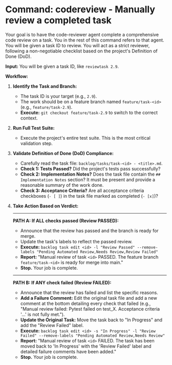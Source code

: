 # Command: codereview - Manually review a completed task

Your goal is to have the code-reviewer agent complete a comprehensive code review on a task. You in the rest of this command refers to that agent. You will be given a task ID to review. You will act as a strict reviewer, following a non-negotiable checklist based on the project's Definition of Done (DoD).

**Input:** You will be given a task ID, like `reviewtask 2.9`.

**Workflow:**

1.  **Identify the Task and Branch:**
    *   The task ID is your target (e.g., `2.9`).
    *   The work should be on a feature branch named `feature/task-<id>` (e.g., `feature/task-2.9`).
    *   **Execute:** `git checkout feature/task-2.9` to switch to the correct context.

2.  **Run Full Test Suite:**
    *   Execute the project's entire test suite. This is the most critical validation step.

3.  **Validate Definition of Done (DoD) Compliance:**
    *   Carefully read the task file: `backlog/tasks/task-<id> - <title>.md`.
    *   **Check 1: Tests Passed?** Did the project's tests pass successfully?
    *   **Check 2: Implementation Notes?** Does the task file contain the `## Implementation Notes` section? It must be present and provide a reasonable summary of the work done.
    *   **Check 3: Acceptance Criteria?** Are all acceptance criteria checkboxes (`- [ ]`) in the task file marked as completed (`- [x]`)?

4.  **Take Action Based on Verdict:**

    ---
    **PATH A: If ALL checks passed (Review PASSED):**
    *   Announce that the review has passed and the branch is ready for merge.
    *   Update the task's labels to reflect the passed review.
    *   **Execute:** `backlog task edit <id> -l "Review Passed" --remove-labels "Pending Automated Review,Needs Review,Review Failed"`
    *   **Report:** "Manual review of task `<id>` PASSED. The feature branch `feature/task-<id>` is ready for merge into main."
    *   **Stop.** Your job is complete.

    ---
    **PATH B: If ANY check failed (Review FAILED):**
    *   Announce that the review has failed and list the specific reasons.
    *   **Add a Failure Comment:** Edit the original task file and add a new comment at the bottom detailing every check that failed (e.g., "Manual review failed: Pytest failed on test_X. Acceptance criteria '...' is not fully met.").
    *   **Update the Original Task:** Move the task back to "In Progress" and add the "Review Failed" label.
    *   **Execute:** `backlog task edit <id> -s "In Progress" -l "Review Failed" --remove-labels "Pending Automated Review,Needs Review"`
    *   **Report:** "Manual review of task `<id>` FAILED. The task has been moved back to 'In Progress' with the 'Review Failed' label and detailed failure comments have been added."
    *   **Stop.** Your job is complete.